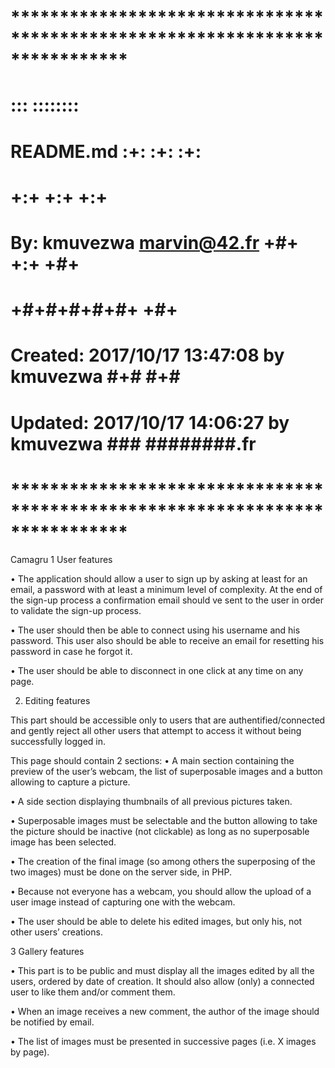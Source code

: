 # **************************************************************************** #
#                                                                              #
#                                                         :::      ::::::::    #
#    README.md                                          :+:      :+:    :+:    #
#                                                     +:+ +:+         +:+      #
#    By: kmuvezwa <marvin@42.fr>                    +#+  +:+       +#+         #
#                                                 +#+#+#+#+#+   +#+            #
#    Created: 2017/10/17 13:47:08 by kmuvezwa          #+#    #+#              #
#    Updated: 2017/10/17 14:06:27 by kmuvezwa         ###   ########.fr        #
#                                                                              #
# **************************************************************************** #

Camagru
1 User features

• The application should allow a user to sign up by asking at least for an email, a
password with at least a minimum level of complexity. At the end of the sign-up
process a confirmation email should ve sent to the user in order to validate the
sign-up process.

• The user should then be able to connect using his username and his password. This
user also should be able to receive an email for resetting his password in case he
forgot it.

• The user should be able to disconnect in one click at any time on any page.

2. Editing features

This part should be accessible only to users that are authentified/connected and gently reject all other users that attempt to access it without being successfully logged in.

This page should contain 2 sections:
• A main section containing the preview of the user’s webcam, the list of superposable images and a button allowing to capture a picture.

• A side section displaying thumbnails of all previous pictures taken.

• Superposable images must be selectable and the button allowing to take the picture should be inactive (not clickable) as long as no superposable image has been selected.

• The creation of the final image (so among others the superposing of the two images) must be done on the server side, in PHP.

• Because not everyone has a webcam, you should allow the upload of a user image
instead of capturing one with the webcam.

• The user should be able to delete his edited images, but only his, not other users’ creations.

3 Gallery features

• This part is to be public and must display all the images edited by all the users, ordered by date of creation. It should also allow (only) a connected user to like
them and/or comment them.

• When an image receives a new comment, the author of the image should be notified
by email.

• The list of images must be presented in successive pages (i.e. X images by page).
